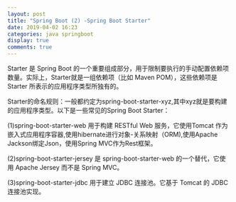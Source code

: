 ```yaml
---
layout: post
title: "Spring Boot (2) -Spring Boot Starter"
date: 2019-04-02 16:23
categories: java springboot
display: true
comments: true
---
```


  Starter 是 Spring Boot 的一个重要组成部分，用于限制要执行的手动配置依赖项数量。实际上，Starter就是一组依赖项（比如 Maven POM），这些依赖项是Starter 所表示的应用程序类型所独有的。

  Starter的命名规则：一般都约定为spring-boot-starter-xyz,其中xyz就是要构建的应用程序类型。以下是一些常见的Spring Boot Starter：
  
  (1)spring-boot-starter-web 用于构建 RESTful Web 服务，它使用Tomcat 作为嵌入式应用程序容器,使用hibernate进行对象-关系映射（ORM),使用Apache Jackson绑定Json，使用Spring MVC作为Rest框架。

  (2)spring-boot-starter-jersey 是 spring-boot-starter-web 的一个替代，它使用 Apache Jersey 而不是 Spring MVC。

  (3)spring-boot-starter-jdbc 用于建立 JDBC 连接池。它基于 Tomcat 的 JDBC 连接池实现。


  
